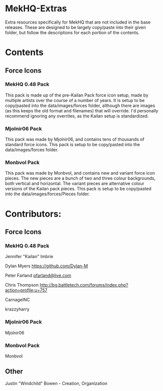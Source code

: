 # MekHQ-Extras
Extra resources specifically for MekHQ that are not included in the base releases. These are designed to be largely copy/paste into their given folder, but follow the descriptions for each portion of the contents.

# Contents
## Force Icons
### MekHQ 0.48 Pack
This pack is made up of the pre-Kailan Pack force icon setup, made by multiple artists over the course of a number of years. It is setup to be copy/pasted into the data/images/forces folder, although there are images (as this keeps the old format and filenames) that will override. I'd personally recommend ignoring any overrites, as the Kailan setup is standardized.

### Mjolnir06 Pack
This pack was made by Mjolnir06, and contains tens of thousands of standard force icons.
This pack is setup to be copy/pasted into the data/images/forces folder.

### Monbvol Pack
This pack was made by Monbvol, and contains new and variant force icon pieces. The new pieces are a bunch of two and three colour backgrounds, both vertical and horizontal. The variant pieces are alternative colour versions of the Kailan pack pieces.
This pack is setup to be copy/pasted into the data/images/forces/Pieces folder.

# Contributors:
## Force Icons
### MekHQ 0.48 Pack
Jennifer "Kailan" Imbrie

Dylan Myers <https://github.com/Dylan-M>

Peter Farland <pfarland@live.com>

Chris Thompson <http://bg.battletech.com/forums/index.php?action=profile;u=757>

CarnageINC

krazzyharry

### Mjolnir06 Pack
Mjolnir06

### Monbvol Pack
Monbvol

## Other
Justin "Windchild" Bowen - Creation, Organization
